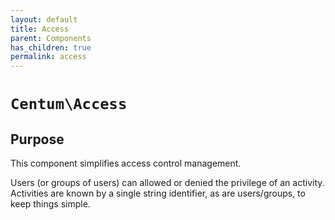 ```yaml
---
layout: default
title: Access
parent: Components
has_children: true
permalink: access
---
```




# `Centum\Access`

## Purpose

This component simplifies access control management.

Users (or groups of users) can allowed or denied the privilege of an activity.
Activities are known by a single string identifier, as are users/groups, to keep things simple.
